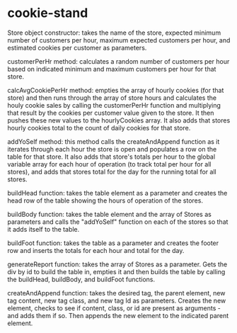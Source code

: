 # cookie-stand

Store object constructor: takes the name of the store, expected minimum number of customers per hour, maximum expected customers per hour, and estimated cookies per customer as parameters.  

customerPerHr method: calculates a random number of customers per hour based on indicated minimum and maximum customers per hour for that store.

calcAvgCookiePerHr method: empties the array of hourly cookies (for that store) and then runs through the array of store hours and calculates the houly cookie sales by calling the customerPerHr function and multiplying that result by the cookies per customer value given to the store.  It then pushes these new values to the hourlyCookies array.  It also adds that stores hourly cookies total to the count of daily cookies for that store.

addYoSelf method: this method calls the createAndAppend function as it iterates through each hour the store is open and populates a row on the table for that store.  It also adds that store's totals per hour to the global variable array for each hour of operation (to track total per hour for all stores), and adds that stores total for the day for the running total for all stores.

buildHead function: takes the table element as a parameter and creates the head row of the table showing the hours of operation of the stores.

buildBody function: takes the table element and the array of Stores as parameters and calls the "addYoSelf" function on each of the stores so that it adds itself to the table.

buildFoot function: takes the table as a parameter and creates the footer row and inserts the totals for each hour and total for the day.

generateReport function: takes the array of Stores as a parameter.  Gets the div by id to build the table in, empties it and then builds the table by calling the buildHead, buildBody, and buildFoot functions.

createAndAppend function: takes the desired tag, the parent element, new tag content, new tag class, and new tag Id as parameters.  Creates the new element, checks to see if content, class, or id are present as arguments - and adds them if so. Then appends the new element to the indicated parent element.
